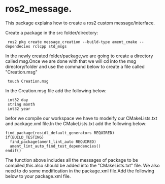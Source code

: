 # ros2_message.
This package explains how to create a ros2 custom message/interface.

Create a package in the src folder/directory:
```
 ros2 pkg create message_creation --build-type ament_cmake --dependecies rclcpp std_msgs
 ```
In the newly created folder/package,we are going to create a directory called msg.Once we are done with that we will cd into the msg directory/folder and use the command below to create a file called "Creation.msg"
```
 touch Creation.msg
```
In the Creation.msg file add the following below:
```
 int32 day
 string month
 int32 year
```
befor we compile our workspace we have to modeify our CMakeLists.txt and package.xml file.In the CMakeLists.txt add the following below:
```
find_package(rosidl_default_generators REQUIRED)
if(BUILD_TESTING)
  find_package(ament_lint_auto REQUIRED)
  ament_lint_auto_find_test_dependencies()
endif()
```
The function above includes all the messages of package to be compiled,this also should be added into the "CMakeLists.txt" file.
We also need to do some modification in the package.xml file.Add the following below to your package.xml file.
